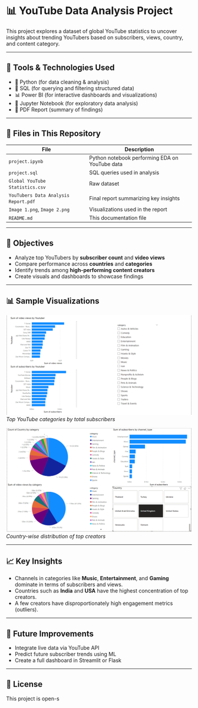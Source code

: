 # 📊 YouTube Data Analysis Project

This project explores a dataset of global YouTube statistics to uncover insights about trending YouTubers based on subscribers, views, country, and content category.

---

## 🧰 Tools & Technologies Used

- 🐍 Python (for data cleaning & analysis)
- 🧮 SQL (for querying and filtering structured data)
- 📊 Power BI (for interactive dashboards and visualizations)
- 📓 Jupyter Notebook (for exploratory data analysis)
- 📄 PDF Report (summary of findings)

---

## 📁 Files in This Repository

| File | Description |
|------|-------------|
| `project.ipynb` | Python notebook performing EDA on YouTube data |
| `project.sql` | SQL queries used in analysis |
| `Global YouTube Statistics.csv` | Raw dataset |
| `YouTubers Data Analysis Report.pdf` | Final report summarizing key insights |
| `Image 1.png`, `Image 2.png` | Visualizations used in the report |
| `README.md` | This documentation file |

---

## 📌 Objectives

- Analyze top YouTubers by **subscriber count** and **video views**
- Compare performance across **countries** and **categories**
- Identify trends among **high-performing content creators**
- Create visuals and dashboards to showcase findings

---

## 📊 Sample Visualizations

![Top Categories](Image%201.png)
*Top YouTube categories by total subscribers*

![Country Comparison](Image%202.png)
*Country-wise distribution of top creators*

---

## 📈 Key Insights

- Channels in categories like **Music**, **Entertainment**, and **Gaming** dominate in terms of subscribers and views.
- Countries such as **India** and **USA** have the highest concentration of top creators.
- A few creators have disproportionately high engagement metrics (outliers).

---

## 🧠 Future Improvements

- Integrate live data via YouTube API
- Predict future subscriber trends using ML
- Create a full dashboard in Streamlit or Flask

---

## 📄 License

This project is open-s
